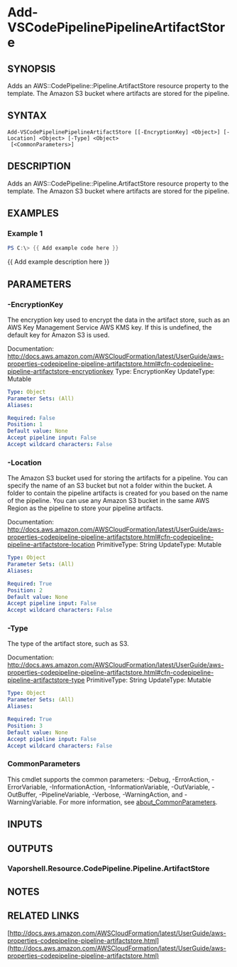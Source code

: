 # Add-VSCodePipelinePipelineArtifactStore

## SYNOPSIS
Adds an AWS::CodePipeline::Pipeline.ArtifactStore resource property to the template.
The Amazon S3 bucket where artifacts are stored for the pipeline.

## SYNTAX

```
Add-VSCodePipelinePipelineArtifactStore [[-EncryptionKey] <Object>] [-Location] <Object> [-Type] <Object>
 [<CommonParameters>]
```

## DESCRIPTION
Adds an AWS::CodePipeline::Pipeline.ArtifactStore resource property to the template.
The Amazon S3 bucket where artifacts are stored for the pipeline.

## EXAMPLES

### Example 1
```powershell
PS C:\> {{ Add example code here }}
```

{{ Add example description here }}

## PARAMETERS

### -EncryptionKey
The encryption key used to encrypt the data in the artifact store, such as an AWS Key Management Service AWS KMS key.
If this is undefined, the default key for Amazon S3 is used.

Documentation: http://docs.aws.amazon.com/AWSCloudFormation/latest/UserGuide/aws-properties-codepipeline-pipeline-artifactstore.html#cfn-codepipeline-pipeline-artifactstore-encryptionkey
Type: EncryptionKey
UpdateType: Mutable

```yaml
Type: Object
Parameter Sets: (All)
Aliases:

Required: False
Position: 1
Default value: None
Accept pipeline input: False
Accept wildcard characters: False
```

### -Location
The Amazon S3 bucket used for storing the artifacts for a pipeline.
You can specify the name of an S3 bucket but not a folder within the bucket.
A folder to contain the pipeline artifacts is created for you based on the name of the pipeline.
You can use any Amazon S3 bucket in the same AWS Region as the pipeline to store your pipeline artifacts.

Documentation: http://docs.aws.amazon.com/AWSCloudFormation/latest/UserGuide/aws-properties-codepipeline-pipeline-artifactstore.html#cfn-codepipeline-pipeline-artifactstore-location
PrimitiveType: String
UpdateType: Mutable

```yaml
Type: Object
Parameter Sets: (All)
Aliases:

Required: True
Position: 2
Default value: None
Accept pipeline input: False
Accept wildcard characters: False
```

### -Type
The type of the artifact store, such as S3.

Documentation: http://docs.aws.amazon.com/AWSCloudFormation/latest/UserGuide/aws-properties-codepipeline-pipeline-artifactstore.html#cfn-codepipeline-pipeline-artifactstore-type
PrimitiveType: String
UpdateType: Mutable

```yaml
Type: Object
Parameter Sets: (All)
Aliases:

Required: True
Position: 3
Default value: None
Accept pipeline input: False
Accept wildcard characters: False
```

### CommonParameters
This cmdlet supports the common parameters: -Debug, -ErrorAction, -ErrorVariable, -InformationAction, -InformationVariable, -OutVariable, -OutBuffer, -PipelineVariable, -Verbose, -WarningAction, and -WarningVariable. For more information, see [about_CommonParameters](http://go.microsoft.com/fwlink/?LinkID=113216).

## INPUTS

## OUTPUTS

### Vaporshell.Resource.CodePipeline.Pipeline.ArtifactStore
## NOTES

## RELATED LINKS

[http://docs.aws.amazon.com/AWSCloudFormation/latest/UserGuide/aws-properties-codepipeline-pipeline-artifactstore.html](http://docs.aws.amazon.com/AWSCloudFormation/latest/UserGuide/aws-properties-codepipeline-pipeline-artifactstore.html)

